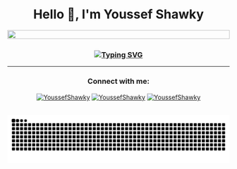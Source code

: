 <h1 align="center">Hello 👋, I'm Youssef Shawky</h1>
<img width = 100% height= 3% src = "https://i.postimg.cc/gjybv6db/Final.gif">

<h3 align="center" ><a href="https://git.io/typing-svg"><img src="https://readme-typing-svg.demolab.com?font=Anta&size=25&pause=1000&color=C5DBF7&center=true&vCenter=true&random=false&width=435&lines=Cs+Student;Mobile+Developer+%7C+Flutter" alt="Typing SVG" /></a>
</h3>
<hr>
<h3 align="center">Connect with me:</h3>
<p align="center">
  <a href="https://linkedin.com/in/YoussefShawky0" target="blank"><img align="center" src="https://raw.githubusercontent.com/rahuldkjain/github-profile-readme-generator/master/src/images/icons/Social/linked-in-alt.svg" alt="YoussefShawky" height="30" width="40" /></a>
  <a href="https://fb.com/YoussefShawky0" target="blank"><img align="center" src="https://raw.githubusercontent.com/rahuldkjain/github-profile-readme-generator/master/src/images/icons/Social/facebook.svg" alt="YoussefShawky" height="30" width="40" /></a>
<a href="https://twitter.com/YoussefShawky0" target="blank"><img align="center" src="https://i.postimg.cc/nr7ZLPM2/logo-white.png" alt="YoussefShawky" height="30" width="40" /></a>
</p>

<br clear="both">

<img src="https://raw.githubusercontent.com/Ro4dy5alifa/Ro4dy5alifa/output/snake.svg" alt="Snake animation" />
